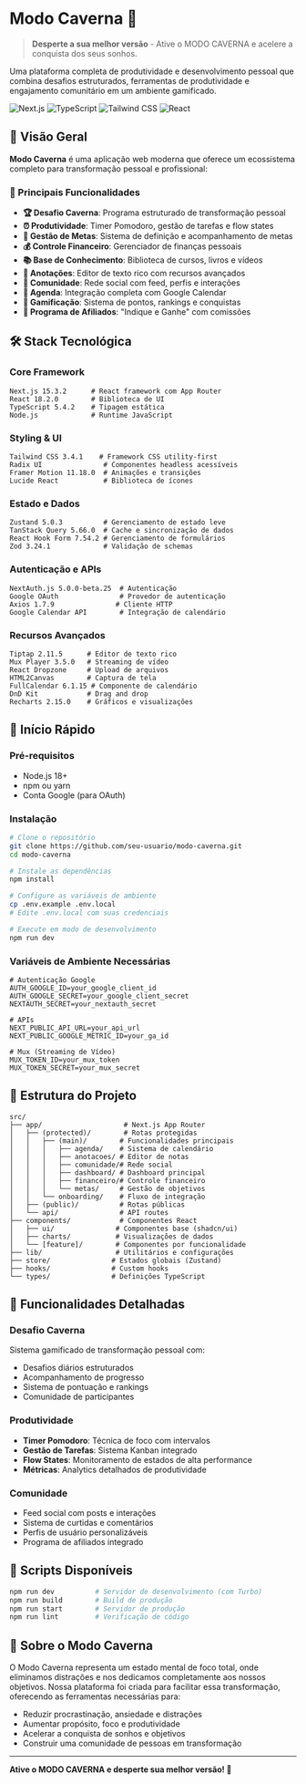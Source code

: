 # Modo Caverna 🐺

> **Desperte a sua melhor versão** - Ative o MODO CAVERNA e acelere a conquista dos seus sonhos.

Uma plataforma completa de produtividade e desenvolvimento pessoal que combina desafios estruturados, ferramentas de produtividade e engajamento comunitário em um ambiente gamificado.

![Next.js](https://img.shields.io/badge/Next.js-15.3.2-black?logo=next.js)
![TypeScript](https://img.shields.io/badge/TypeScript-5.4.2-blue?logo=typescript)
![Tailwind CSS](https://img.shields.io/badge/Tailwind-3.4.1-38B2AC?logo=tailwind-css)
![React](https://img.shields.io/badge/React-18.2.0-61DAFB?logo=react)

## 🚀 Visão Geral

**Modo Caverna** é uma aplicação web moderna que oferece um ecossistema completo para transformação pessoal e profissional:

### 🎯 Principais Funcionalidades

- **🏆 Desafio Caverna**: Programa estruturado de transformação pessoal
- **⏰ Produtividade**: Timer Pomodoro, gestão de tarefas e flow states
- **🎯 Gestão de Metas**: Sistema de definição e acompanhamento de metas
- **💰 Controle Financeiro**: Gerenciador de finanças pessoais
- **📚 Base de Conhecimento**: Biblioteca de cursos, livros e vídeos
- **📝 Anotações**: Editor de texto rico com recursos avançados
- **👥 Comunidade**: Rede social com feed, perfis e interações
- **📅 Agenda**: Integração completa com Google Calendar
- **🏅 Gamificação**: Sistema de pontos, rankings e conquistas
- **💸 Programa de Afiliados**: "Indique e Ganhe" com comissões

## 🛠️ Stack Tecnológica

### Core Framework
```
Next.js 15.3.2      # React framework com App Router
React 18.2.0        # Biblioteca de UI
TypeScript 5.4.2    # Tipagem estática
Node.js             # Runtime JavaScript
```

### Styling & UI
```
Tailwind CSS 3.4.1    # Framework CSS utility-first
Radix UI               # Componentes headless acessíveis
Framer Motion 11.18.0  # Animações e transições
Lucide React           # Biblioteca de ícones
```

### Estado e Dados
```
Zustand 5.0.3          # Gerenciamento de estado leve
TanStack Query 5.66.0  # Cache e sincronização de dados
React Hook Form 7.54.2 # Gerenciamento de formulários
Zod 3.24.1             # Validação de schemas
```

### Autenticação e APIs
```
NextAuth.js 5.0.0-beta.25  # Autenticação
Google OAuth               # Provedor de autenticação
Axios 1.7.9               # Cliente HTTP
Google Calendar API        # Integração de calendário
```

### Recursos Avançados
```
Tiptap 2.11.5      # Editor de texto rico
Mux Player 3.5.0   # Streaming de vídeo
React Dropzone     # Upload de arquivos
HTML2Canvas        # Captura de tela
FullCalendar 6.1.15 # Componente de calendário
DnD Kit            # Drag and drop
Recharts 2.15.0    # Gráficos e visualizações
```

## 🚀 Início Rápido

### Pré-requisitos
- Node.js 18+ 
- npm ou yarn
- Conta Google (para OAuth)

### Instalação

```bash
# Clone o repositório
git clone https://github.com/seu-usuario/modo-caverna.git
cd modo-caverna

# Instale as dependências
npm install

# Configure as variáveis de ambiente
cp .env.example .env.local
# Edite .env.local com suas credenciais

# Execute em modo de desenvolvimento
npm run dev
```

### Variáveis de Ambiente Necessárias

```env
# Autenticação Google
AUTH_GOOGLE_ID=your_google_client_id
AUTH_GOOGLE_SECRET=your_google_client_secret
NEXTAUTH_SECRET=your_nextauth_secret

# APIs
NEXT_PUBLIC_API_URL=your_api_url
NEXT_PUBLIC_GOOGLE_METRIC_ID=your_ga_id

# Mux (Streaming de Vídeo)
MUX_TOKEN_ID=your_mux_token
MUX_TOKEN_SECRET=your_mux_secret
```

## 📁 Estrutura do Projeto

```
src/
├── app/                    # Next.js App Router
│   ├── (protected)/        # Rotas protegidas
│   │   ├── (main)/        # Funcionalidades principais
│   │   │   ├── agenda/    # Sistema de calendário
│   │   │   ├── anotacoes/ # Editor de notas
│   │   │   ├── comunidade/# Rede social
│   │   │   ├── dashboard/ # Dashboard principal
│   │   │   ├── financeiro/# Controle financeiro
│   │   │   └── metas/     # Gestão de objetivos
│   │   └── onboarding/    # Fluxo de integração
│   ├── (public)/          # Rotas públicas
│   └── api/               # API routes
├── components/            # Componentes React
│   ├── ui/               # Componentes base (shadcn/ui)
│   ├── charts/           # Visualizações de dados
│   └── [feature]/        # Componentes por funcionalidade
├── lib/                  # Utilitários e configurações
├── store/               # Estados globais (Zustand)
├── hooks/               # Custom hooks
└── types/               # Definições TypeScript
```

## 🎯 Funcionalidades Detalhadas

### Desafio Caverna
Sistema gamificado de transformação pessoal com:
- Desafios diários estruturados
- Acompanhamento de progresso
- Sistema de pontuação e rankings
- Comunidade de participantes

### Produtividade
- **Timer Pomodoro**: Técnica de foco com intervalos
- **Gestão de Tarefas**: Sistema Kanban integrado
- **Flow States**: Monitoramento de estados de alta performance
- **Métricas**: Analytics detalhados de produtividade

### Comunidade
- Feed social com posts e interações
- Sistema de curtidas e comentários
- Perfis de usuário personalizáveis
- Programa de afiliados integrado

## 🔧 Scripts Disponíveis

```bash
npm run dev          # Servidor de desenvolvimento (com Turbo)
npm run build        # Build de produção
npm run start        # Servidor de produção
npm run lint         # Verificação de código
```


## 🐺 Sobre o Modo Caverna

O Modo Caverna representa um estado mental de foco total, onde eliminamos distrações e nos dedicamos completamente aos nossos objetivos. Nossa plataforma foi criada para facilitar essa transformação, oferecendo as ferramentas necessárias para:

- Reduzir procrastinação, ansiedade e distrações
- Aumentar propósito, foco e produtividade
- Acelerar a conquista de sonhos e objetivos
- Construir uma comunidade de pessoas em transformação

---

**Ative o MODO CAVERNA e desperte sua melhor versão! 🐺**
